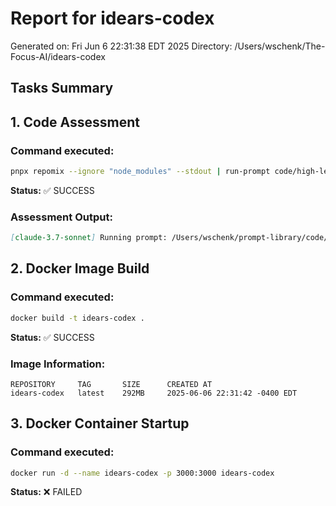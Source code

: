 # Report for idears-codex
Generated on: Fri Jun  6 22:31:38 EDT 2025
Directory: /Users/wschenk/The-Focus-AI/idears-codex

## Tasks Summary

## 1. Code Assessment

### Command executed:
```bash
pnpx repomix --ignore "node_modules" --stdout | run-prompt code/high-level-review-consise | tee assessment-consise.md
```

**Status:** ✅ SUCCESS

### Assessment Output:
```markdown
[claude-3.7-sonnet] Running prompt: /Users/wschenk/prompt-library/code/high-level-review-consise.md
```

## 2. Docker Image Build

### Command executed:
```bash
docker build -t idears-codex .
```

**Status:** ✅ SUCCESS

### Image Information:
```
REPOSITORY     TAG       SIZE      CREATED AT
idears-codex   latest    292MB     2025-06-06 22:31:42 -0400 EDT
```

## 3. Docker Container Startup

### Command executed:
```bash
docker run -d --name idears-codex -p 3000:3000 idears-codex
```

**Status:** ❌ FAILED
